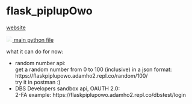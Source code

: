 # flask_piplupOwo
<a href="https://flaskpiplupowo.adamho2.repl.co/"> website </a>

<img src="https://cdn.discordapp.com/attachments/818102115058450474/887315665273368596/pipbw.gif" style="opacity: 0.1" /><a href="https://github.com/piplupOwo/flask_piplupOwo/blob/main/main.py"> main python file </a> 
<p>what it can do for now:</p>
<ul>
<li>random number api: <br>get a random number from 0 to 100 (inclusive) in a json format: https://flaskpiplupowo.adamho2.repl.co/random/100/ <br>try it in postman :)</li>
<li>DBS Developers sandbox api, OAUTH 2.0: <br>2-FA example: https://flaskpiplupowo.adamho2.repl.co/dbstest/login </li>
</ul>
